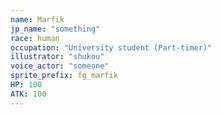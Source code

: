 ```yaml
---
name: Marfik
jp_name: "something"
race: human
occupation: "University student (Part-timer)"
illustrator: "shukou"
voice_actor: "someone"
sprite_prefix: fg_marfik
HP: 100
ATK: 100
---
```

